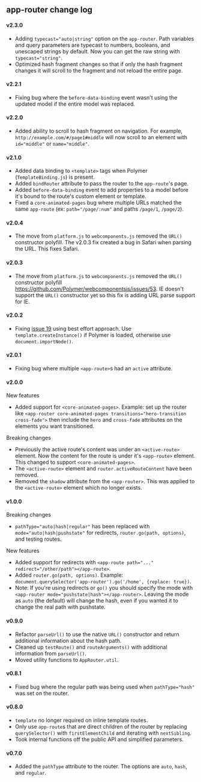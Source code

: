 ## app-router change log

#### v2.3.0
- Adding `typecast="auto|string"` option on the `app-router`. Path variables and query parameters are typecast to numbers, booleans, and unescaped strings by default. Now you can get the raw string with `typecast="string"`.
- Optimized hash fragment changes so that if only the hash fragment changes it will scroll to the fragment and not reload the entire page.

#### v2.2.1
- Fixing bug where the `before-data-binding` event wasn't using the updated model if the entire model was replaced.

#### v2.2.0
- Added ability to scroll to hash fragment on navigation. For example, `http://example.com/#/page1#middle` will now scroll to an element with `id="middle"` or `name="middle"`.

#### v2.1.0
- Added data binding to `<template>` tags when Polymer (`TemplateBinding.js`) is present.
- Added `bindRouter` attribute to pass the router to the `app-route`'s page.
- Added `before-data-binding` event to add properties to a model before it's bound to the route's custom element or template.
- Fixed a `core-animated-pages` bug where multiple URLs matched the same `app-route` (ex: `path="/page/:num"` and paths `/page/1`, `/page/2`).

#### v2.0.4
- The move from `platform.js` to `webcomponents.js` removed the `URL()` constructor polyfill. The v2.0.3 fix created a bug in Safari when parsing the URL. This fixes Safari.

#### v2.0.3
- The move from `platform.js` to `webcomponents.js` removed the `URL()` constructor polyfill https://github.com/Polymer/webcomponentsjs/issues/53. IE doesn't support the `URL()` constructor yet so this fix is adding URL parse support for IE.

#### v2.0.2
- Fixing [issue 19](https://github.com/erikringsmuth/app-router/issues/19) using best effort approach. Use `template.createInstance()` if Polymer is loaded, otherwise use `document.importNode()`.

#### v2.0.1
- Fixing bug where multiple `<app-route>`s had an `active` attribute.

#### v2.0.0
New features

- Added support for `<core-animated-pages>`. Example: set up the router like `<app-router core-animated-pages transitions="hero-transition cross-fade">` then include the `hero` and `cross-fade` attributes on the elements you want transitioned.

Breaking changes

- Previously the active route's content was under an `<active-route>` element. Now the content for the route is under it's `<app-route>` element. This changed to support `<core-animated-pages>`.
- The `<active-route>` element and `router.activeRouteContent` have been removed.
- Removed the `shadow` attribute from the `<app-router>`. This was applied to the `<active-route>` element which no longer exists.

#### v1.0.0
Breaking changes

- `pathType="auto|hash|regular"` has been replaced with `mode="auto|hash|pushstate"` for redirects, `router.go(path, options)`, and testing routes.

New features

- Added support for redirects with `<app-route path="..." redirect="/other/path"></app-route>`.
- Added `router.go(path, options)`. Example: `document.querySelector('app-router').go('/home', {replace: true})`.
- Note: If you're using redirects or `go()` you should specify the mode with `<app-router mode="pushstate|hash"></app-router>`. Leaving the mode as `auto` (the default) will change the hash, even if you wanted it to change the real path with pushstate.

#### v0.9.0
- Refactor `parseUrl()` to use the native `URL()` constructor and return additional information about the hash path.
- Cleaned up `testRoute()` and `routeArguments()` with additional information from `parseUrl()`.
- Moved utility functions to `AppRouter.util`.

#### v0.8.1
- Fixed bug where the regular path was being used when `pathType="hash"` was set on the router.

#### v0.8.0
- `template` no longer required on inline template routes.
- Only use `app-route`s that are direct children of the router by replacing `querySelector()` with `firstElementChild` and iterating with `nextSibling`.
- Took internal functions off the public API and simplified parameters.

#### v0.7.0
- Added the `pathType` attribute to the router. The options are `auto`, `hash`, and `regular`.
